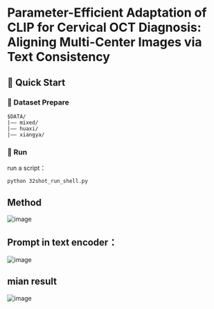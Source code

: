 # Parameter-Efficient Adaptation of CLIP for Cervical OCT Diagnosis: Aligning Multi-Center Images via Text Consistency

## 🔧 Quick Start

### 📁 Dataset Prepare

```
$DATA/
|–– mixed/
|–– huaxi/
|–– xiangya/
```

### 🚀 Run

run a script：
```
python 32shot_run_shell.py
```
## Method
![image](https://github.com/user-attachments/assets/4d89936f-b93b-4317-a099-4a0d1b85b61f)



## Prompt in text encoder：
![image](https://github.com/user-attachments/assets/9d869c94-b3ef-41f3-8f75-3a8af6d74511)


## mian result

![image](https://github.com/user-attachments/assets/2c497714-f92f-4b9f-aa11-0e53849d32d8)

